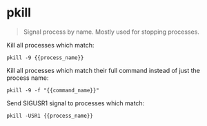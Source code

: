 pkill
=====

> Signal process by name.
> Mostly used for stopping processes.

Kill all processes which match:

    pkill -9 {{process_name}}

Kill all processes which match their full command instead of just the process name:

    pkill -9 -f "{{command_name}}"

Send SIGUSR1 signal to processes which match:

    pkill -USR1 {{process_name}}
